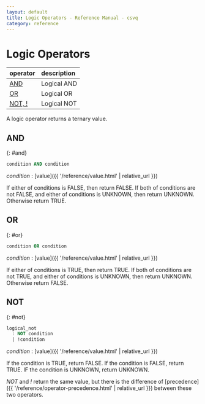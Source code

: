 ```yaml
---
layout: default
title: Logic Operators - Reference Manual - csvq
category: reference
---
```


# Logic Operators

| operator | description |
| :- | :- |
| [AND](#and) | Logical AND |
| [OR](#or)   | Logical OR |
| [NOT, !](#not) | Logical NOT |

A logic operator returns a ternary value.

## AND
{: #and}

```sql
condition AND condition
```

_condition_
: [value]({{ '/reference/value.html' | relative_url }})

If either of conditions is FALSE, then return FALSE.
If both of conditions are not FALSE, and either of conditions is UNKNOWN, then return UNKNOWN.
Otherwise return TRUE.

## OR
{: #or}

```sql
condition OR condition
```

_condition_
: [value]({{ '/reference/value.html' | relative_url }})

If either of conditions is TRUE, then return TRUE.
If both of conditions are not TRUE, and either of conditions is UNKNOWN, then return UNKNOWN.
Otherwise return FALSE.

## NOT
{: #not}

```sql
logical_not
  : NOT condition
  | !condition
```

_condition_
: [value]({{ '/reference/value.html' | relative_url }})

If the condition is TRUE, return FALSE.
If the condition is FALSE, return TRUE.
IF the condition is UNKNOWN, return UNKNOWN.

_NOT_ and _!_ return the same value, but there is the difference of [precedence]({{ '/reference/operator-precedence.html' | relative_url }}) between these two operators.